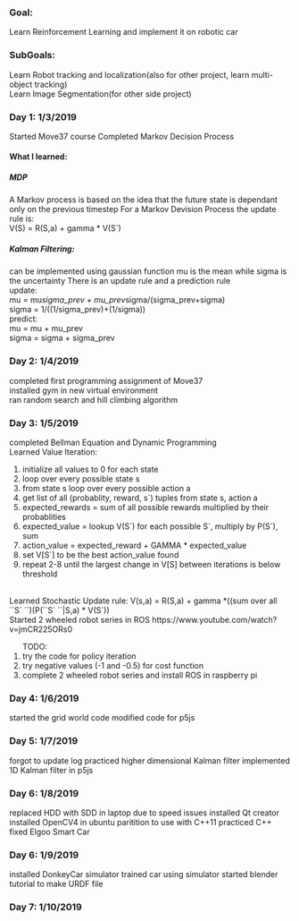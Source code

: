 ### Goal: 
Learn Reinforcement Learning and implement it on robotic car
### SubGoals:
Learn Robot tracking and localization(also for other project, learn multi-object tracking)
<br>
Learn Image Segmentation(for other side project)
### Day 1: 1/3/2019
Started Move37 course 
Completed Markov Decision Process
#### What I learned:
##### MDP
A Markov process is based on the idea that the future state is dependant only on the previous timestep
For a Markov Devision Process the update rule is:
<br>
V(S) = R(S,a) + gamma * V(S`)
##### Kalman Filtering:
can be implemented using gaussian function
mu is the mean while sigma is the uncertainty
There is an update rule and a prediction rule
<br>
update:
<br>
mu = mu*sigma_prev + mu_prev*sigma/(sigma_prev+sigma)
<br>
sigma = 1/((1/sigma_prev)+(1/sigma))
<br>
predict:
<br>
mu = mu + mu_prev
<br>
sigma = sigma + sigma_prev
### Day 2: 1/4/2019
completed first programming assignment of Move37
<br>
installed gym in new virtual environment
<br>
ran random search and hill climbing algorithm
### Day 3: 1/5/2019
completed Bellman Equation and Dynamic Programming
<br>
Learned Value Iteration:
<ol>
<li>
initialize all values to 0 for each state
</li>
<li>
loop over every possible state s
</li>
<li>
from state s loop over every possible action a
</li>
<li>
get list of all (probablity, reward, s`) tuples from state s, action a
</li>
<li>
expected_rewards = sum of all possible rewards multiplied by their probablities
</li>
<li>
expected_value = lookup V(S`) for each possible S`, multiply by P(S`), sum
</li>
<li>
action_value = expected_reward + GAMMA * expected_value
</li>
<li>
set V[S`] to be the best action_value found
</li>
<li>
repeat 2-8 until the largest change in V[S] between iterations is below threshold
</li>
</ol>

<br>
Learned Stochastic Update rule:
V(s,a) = R(S,a) + gamma *((sum over all ``S` ``)(P(``S` ``|S,a) * V(S`))
<br>
Started 2 wheeled robot series in ROS https://www.youtube.com/watch?v=jmCR225ORs0
<br>
<ol>
TODO: 
<li>try the code for policy iteration</li>
<li>try negative values (-1 and -0.5) for cost function</li>
<li>complete 2 wheeled robot series and install ROS in raspberry pi</li>
</ol>

### Day 4: 1/6/2019
started the grid world code 
modified code for p5js  

### Day 5: 1/7/2019
forgot to update log
practiced higher dimensional Kalman filter
implemented 1D Kalman filter in p5js

### Day 6: 1/8/2019
replaced HDD with SDD in laptop due to speed issues
installed Qt creator
installed OpenCV4 in ubuntu paritition to use with C++11
practiced C++
fixed Elgoo Smart Car

### Day 6: 1/9/2019
installed DonkeyCar simulator
trained car using simulator
started blender tutorial to make URDF file

### Day 7: 1/10/2019
